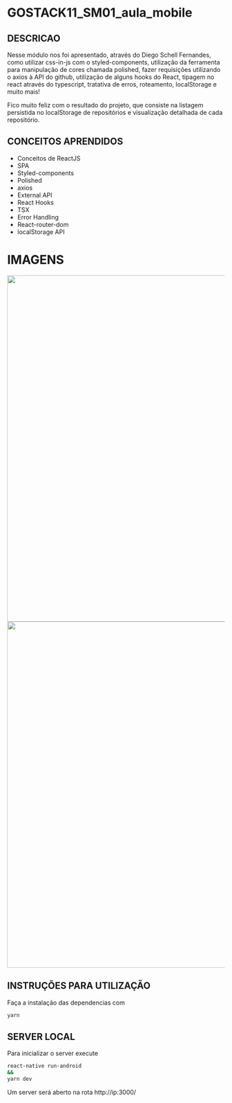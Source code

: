 # GOSTACK11_SM01_aula_mobile

## DESCRICAO
Nesse módulo nos foi apresentado, através do Diego Schell Fernandes, como utilizar css-in-js com o styled-components, utilização da ferramenta para manipulação de cores chamada polished, fazer requisições utilizando o axios à API do github, utilização de alguns hooks do React, tipagem no react através do typescript, tratativa de erros, roteamento, localStorage e muito mais!


Fico muito feliz com o resultado do projeto, que consiste na listagem persistida no localStorage de repositórios e visualização detalhada de cada repositório.

## CONCEITOS APRENDIDOS

- Conceitos de ReactJS
- SPA
- Styled-components
- Polished
- axios
- External API
- React Hooks
- TSX
- Error Handling
- React-router-dom
- localStorage API

# IMAGENS
<img src="https://i.imgur.com/TRZtn9h.png" width="800">
<img src="https://i.imgur.com/Z0mzVbr.png" width="800">

## INSTRUÇÕES PARA UTILIZAÇÃO

Faça a instalação das dependencias com

```sh
yarn
```

## SERVER LOCAL

Para inicializar o server execute

```sh
react-native run-android
&&
yarn dev
```

Um server será aberto na rota http://ip:3000/
